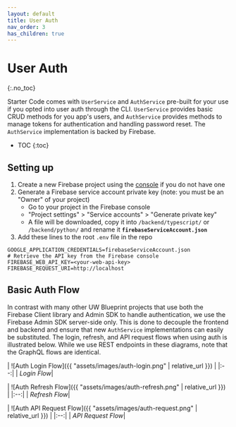 ```yaml
---
layout: default
title: User Auth
nav_order: 3
has_children: true
---
```


# User Auth
{:.no_toc}

Starter Code comes with `UserService` and `AuthService` pre-built for your use if you opted into user auth through the CLI. `UserService` provides basic CRUD methods for you app's users, and `AuthService` provides methods to manage tokens for authentication and handling password reset. The `AuthService` implementation is backed by Firebase.

* TOC
{:toc}

## Setting up

1. Create a new Firebase project using the [console](https://console.firebase.google.com/) if you do not have one
2. Generate a Firebase service account private key (note: you must be an "Owner" of your project)
   - Go to your project in the Firebase console
   - "Project settings" > "Service accounts" > "Generate private key"
   - A file will be downloaded, copy it into `/backend/typescript/` or `/backend/python/` and rename it **`firebaseServiceAccount.json`**
2. Add these lines to the root `.env` file in the repo
```
GOOGLE_APPLICATION_CREDENTIALS=firebaseServiceAccount.json
# Retrieve the API key from the Firebase console
FIREBASE_WEB_API_KEY=<your-web-api-key>
FIREBASE_REQUEST_URI=http://localhost
```

## Basic Auth Flow

In contrast with many other UW Blueprint projects that use both the Firebase Client library and Admin SDK to handle authentication, we use the Firebase Admin SDK server-side only. This is done to decouple the frontend and backend and ensure that new `AuthService` implementations can easily be substituted. The login, refresh, and API request flows when using auth is illustrated below. While we use REST endpoints in these diagrams, note that the GraphQL flows are identical.

| ![Auth Login Flow]({{ "assets/images/auth-login.png" | relative_url }}) |
|:--:| 
| *Login Flow*|

| ![Auth Refresh Flow]({{ "assets/images/auth-refresh.png" | relative_url }}) |
|:--:| 
| *Refresh Flow*|

| ![Auth API Request Flow]({{ "assets/images/auth-request.png" | relative_url }}) |
|:--:| 
| *API Request Flow*|
